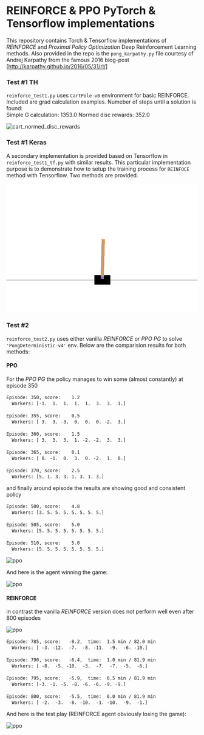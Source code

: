 # REINFORCE & PPO PyTorch & Tensorflow implementations

This repository contains Torch & Tensorflow implementations of _*REINFORCE*_ and _*Proximal Policy Optimization*_ Deep Reinforcement Learning methods. Also provided in the repo is the `pong_karpathy.py` file courtesy of Andrej Karpathy from the famous 2016 blog-post [http://karpathy.github.io/2016/05/31/rl/]

### Test #1 TH

`reinforce_test1.py` uses `CartPole-v0` environment for basic REINFORCE. Included are grad calculation examples.
Numeber of steps until a solution is found:    
  Simple G calculation: 1353.0
  Normed disc rewards:   352.0

![cart_normed_disc_rewards](https://github.com/andreidi/pytorch_reinforce_cart/blob/master/cart_reinforce.gif)


### Test #1 Keras

A secondary implementation is provided based on Tensorflow in `reinforce_test1_tf.py` with similar results. 
This particular implementation purpose is to demonstrate how to setup the training process for `REINFOCE` method with Tensorflow. Two methods are provided. 

![cart_anim](20190626_084648_test.gif)

### Test #2

`reinforce_test2.py` uses either vanilla *REINFORCE* or *PPO PG* to solve `'PongDeterministic-v4'` env. Below are the comparision results for both methods:

#### PPO

For the *PPO PG* the policy manages to win some (almost constantly) at episode 350
```
Episode: 350, score:    1.2
  Workers: [-1.  1.  1.  1.  1.  3.  3.  1.]
  
Episode: 355, score:    0.5
  Workers: [ 3.  3. -3.  0.  0.  0. -2.  3.]
  
Episode: 360, score:    1.5
  Workers: [ 3.  3.  3.  1. -2. -2.  3.  3.]
  
Episode: 365, score:    0.1
  Workers: [ 0. -1.  0.  3.  0. -2.  1.  0.]
  
Episode: 370, score:    2.5
  Workers: [5. 1. 3. 3. 1. 3. 1. 3.]
```

and finally around episode  the results are showing good and consistent policy

```
Episode: 500, score:    4.8
  Workers: [3. 5. 5. 5. 5. 5. 5. 5.]
  
Episode: 505, score:    5.0
  Workers: [5. 5. 5. 5. 5. 5. 5. 5.]
  
Episode: 510, score:    5.0
  Workers: [5. 5. 5. 5. 5. 5. 5. 5.]
```
![ppo](https://github.com/andreidi/pytorch_reinforce_cart/blob/master/ppo_results.png)

And here is the agent winning the game:

![ppo](https://github.com/andreidi/pytorch_reinforce_cart/blob/master/PPO_play_test.gif)

#### REINFORCE

in contrast the vanilla *REINFORCE* version does not perform well even after 800 episodes

![ppo](https://github.com/andreidi/pytorch_reinforce_cart/blob/master/REINFORCE_8_workers.png)
```
Episode: 785, score:   -8.2,  time:  1.5 min / 82.0 min
  Workers: [ -3. -12.  -7.  -8. -11.  -9.  -6. -10.]
  
Episode: 790, score:   -6.4,  time:  1.0 min / 81.9 min
  Workers: [ -8.  -5. -10.  -3.  -7.  -7.  -5.  -6.]
  
Episode: 795, score:   -5.9,  time:  0.5 min / 81.9 min
  Workers: [-3. -1. -5. -8. -6. -6. -9. -9.]
  
Episode: 800, score:   -5.5,  time:  0.0 min / 81.9 min
  Workers: [ -2.  -3.  -8. -10.  -1. -10.  -9.  -1.]
```
And here is the test play (REINFORCE agent obviously losing the game):

![ppo](https://github.com/andreidi/pytorch_reinforce_cart/blob/master/REINFORCE_play_test.gif)
